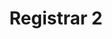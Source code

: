 ---
title: Registrar 2
description: Buy domains for Bitcoin.
homepage: https://registrar2.com
altFor: ['namecheap']
---